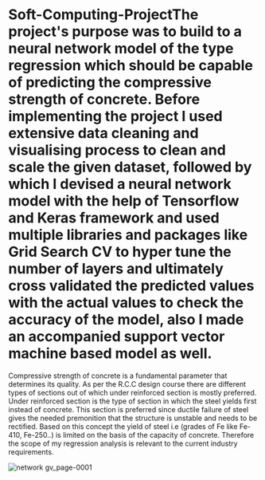 # Soft-Computing-ProjectThe project's purpose was to build to a neural network model of the type regression which should be capable of predicting the compressive strength of concrete. Before implementing the project I used extensive data cleaning and visualising process  to clean and scale the given dataset, followed by which I devised a neural network model with the help of Tensorflow and Keras framework and used multiple libraries and packages like Grid Search CV to hyper tune the number of layers and ultimately cross validated the predicted values with the actual values to check the accuracy of the model, also I made an accompanied support vector machine based model as well. 
Compressive strength of concrete is a fundamental parameter that determines its quality. As per the R.C.C design course there are different types of sections out of which under reinforced section is mostly preferred. Under reinforced section is the type of section in which the steel yields first instead of concrete. This section is preferred since ductile failure of steel gives the needed premonition that the structure is unstable and needs to be rectified. Based on this concept the yield of steel i.e (grades of Fe like Fe-410, Fe-250..) is limited on the basis of the capacity of concrete. Therefore the scope of my regression analysis is relevant to the current industry requirements.







![network gv_page-0001](https://user-images.githubusercontent.com/85796958/162601116-26903f04-f69c-4639-9b8d-f017c35f51f1.jpg)
